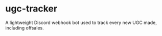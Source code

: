 # ugc-tracker
A lightweight Discord webhook bot used to track every new UGC made, including offsales.
